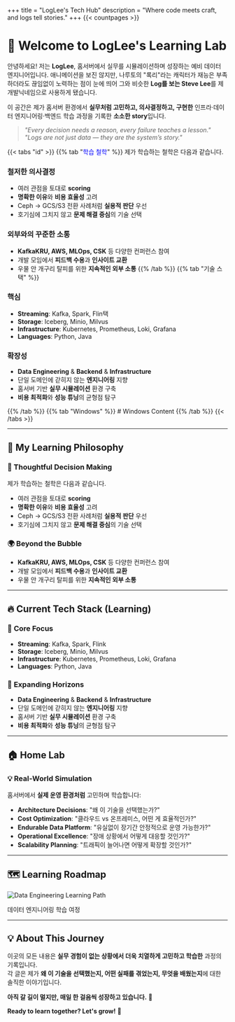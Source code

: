 +++
title = "LogLee's Tech Hub"
description = "Where code meets craft, and logs tell stories."
+++
{{< countpages >}}

# 👋 Welcome to LogLee's Learning Lab

안녕하세요! 저는 **LogLee**, 홈서버에서 실무를 시뮬레이션하며 성장하는 예비 데이터 엔지니어입니다.
애니메이션을 보진 않지만, 나루토의 "록리"라는 캐릭터가 재능은 부족하더라도 끊임없이 노력하는 점이 눈에 띄어 그와 비슷한 **Log를 보는 Steve Lee**를 제 개발닉네임으로 사용하게 됐습니다.

이 공간은 제가 홈서버 환경에서 **실무처럼 고민하고, 의사결정하고, 구현한** 인프라·데이터 엔지니어링·백엔드 학습 과정을 기록한 **소소한 story**입니다.

> _"Every decision needs a reason, every failure teaches a lesson."_  
>  _"Logs are not just data — they are the system’s story."_ 

{{< tabs "id" >}}
{{% tab "<span style='color: blue'>학습 철학</span>" %}}
제가 학습하는 철학은 다음과 같습니다.
### 철저한 의사결정
- 여러 관점을 토대로 **scoring**
- **명확한 이유**와 **비용 효율성** 고려
- Ceph → GCS/S3 전환 사례처럼 **실용적 판단** 우선
- 호기심에 그치지 않고 **문제 해결 중심**의 기술 선택

### 외부와의 꾸준한 소통
- **KafkaKRU, AWS, MLOps, CSK** 등 다양한 컨퍼런스 참여
- 개발 모임에서 **피드백 수용**과 **인사이트 교환**
- 우물 안 개구리 탈피를 위한 **지속적인 외부 소통**
{{% /tab %}}
{{% tab "기술 스택" %}}
### 핵심
- **Streaming**: Kafka, Spark, Flin택
- **Storage**: Iceberg, Minio, Milvus
- **Infrastructure**: Kubernetes, Prometheus, Loki, Grafana
- **Languages**: Python, Java

### 확장성
- **Data Engineering** & **Backend** & **Infrastructure**
- 단일 도메인에 갇히지 않는 **엔지니어링** 지향
- 홈서버 기반 **실무 시뮬레이션** 환경 구축
- **비용 최적화**와 **성능 튜닝**의 균형점 탐구

{{% /tab %}}
{{% tab "Windows" %}} # Windows Content {{% /tab %}}
{{< /tabs >}}

---

## 🎯 My Learning Philosophy

### 🤔 Thoughtful Decision Making
제가 학습하는 철학은 다음과 같습니다.
- 여러 관점을 토대로 **scoring**
- **명확한 이유**와 **비용 효율성** 고려
- Ceph → GCS/S3 전환 사례처럼 **실용적 판단** 우선
- 호기심에 그치지 않고 **문제 해결 중심**의 기술 선택

### 🌍 Beyond the Bubble
- **KafkaKRU, AWS, MLOps, CSK** 등 다양한 컨퍼런스 참여
- 개발 모임에서 **피드백 수용**과 **인사이트 교환**
- 우물 안 개구리 탈피를 위한 **지속적인 외부 소통**

---

## 🔥 Current Tech Stack (Learning)

<div class="tech-grid">

### 🎯 **Core Focus** 
- **Streaming**: Kafka, Spark, Flink
- **Storage**: Iceberg, Minio, Milvus
- **Infrastructure**: Kubernetes, Prometheus, Loki, Grafana
- **Languages**: Python, Java

### 🚀 **Expanding Horizons**
- **Data Engineering** & **Backend** & **Infrastructure**
- 단일 도메인에 갇히지 않는 **엔지니어링** 지향
- 홈서버 기반 **실무 시뮬레이션** 환경 구축
- **비용 최적화**와 **성능 튜닝**의 균형점 탐구

---

## 🏠 Home Lab


### 💡 **Real-World Simulation**
홈서버에서 **실제 운영 환경처럼** 고민하며 학습합니다:

- **Architecture Decisions**: "왜 이 기술을 선택했는가?"
- **Cost Optimization**: "클라우드 vs 온프레미스, 어떤 게 효율적인가?"
- **Endurable Data Platform**: "유실없이 장기간 안정적으로 운영 가능한가?"
- **Operational Excellence**: "장애 상황에서 어떻게 대응할 것인가?"
- **Scalability Planning**: "트래픽이 늘어나면 어떻게 확장할 것인가?"

---

## 🗺️ Learning Roadmap

<div class="landscape-container">
<img src="/images/de-landscape.png" alt="Data Engineering Learning Path" class="landscape-image">
<p class="image-caption"> 데이터 엔지니어링 학습 여정</p>
</div>

---


## 💡 About This Journey

이곳의 모든 내용은 **실무 경험이 없는 상황에서 더욱 치열하게 고민하고 학습한** 과정의 기록입니다.  
각 글은 제가 **왜 이 기술을 선택했는지, 어떤 실패를 겪었는지, 무엇을 배웠는지**에 대한 솔직한 이야기입니다.

**아직 갈 길이 멀지만, 매일 한 걸음씩 성장하고 있습니다.** 🌱

**Ready to learn together? Let's grow!** 🚀
